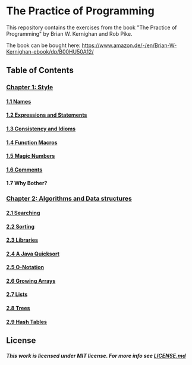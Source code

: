 # The Practice of Programming

This repository contains the exercises from the book "The Practice of Programming" by Brian W. Kernighan and Rob Pike.

The book can be bought here: https://www.amazon.de/-/en/Brian-W-Kernighan-ebook/dp/B00HU50A12/

## Table of Contents

### [Chapter 1: Style](chapter-1)

#### [1.1 Names](chapter-1/1.1-names)
#### [1.2 Expressions and Statements](chapter-1/1.2-expressions-and-statements)
#### [1.3 Consistency and Idioms](chapter-1/1.3-consistency-and-idioms)
#### [1.4 Function Macros](chapter-1/1.4-function-macros)
#### [1.5 Magic Numbers](chapter-1/1.5-magic-numbers)
#### [1.6 Comments](chapter-1/1.6-comments)
#### 1.7 Why Bother?

### [Chapter 2: Algorithms and Data structures](chapter-2)
#### [2.1 Searching](chapter-2/2.1-searching)
#### [2.2 Sorting](chapter-2/2.2-sorting)
#### [2.3 Libraries](chapter-2/2.3-libraries)
#### [2.4 A Java Quicksort](chapter-2/2.4-java-quicksort)
#### [2.5 O-Notation](chapter-2/2.5-o-notation)
#### [2.6 Growing Arrays](chapter-2/2.6-growing-arrays)
#### [2.7 Lists](chapter-2/2.7-lists)
#### [2.8 Trees](chapter-2/2.8-trees)
#### [2.9 Hash Tables](chapter-2/2.9-hash-tables)

## License
##### This work is licensed under MIT license. For more info see [LICENSE.md](LICENSE.md)
